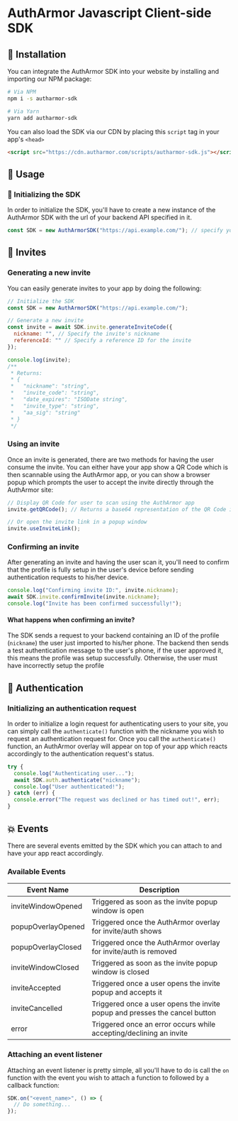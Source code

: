 # AuthArmor Javascript Client-side SDK

## 🏁 Installation

You can integrate the AuthArmor SDK into your website by installing and importing our NPM package:

```bash
# Via NPM
npm i -s autharmor-sdk

# Via Yarn
yarn add autharmor-sdk
```

You can also load the SDK via our CDN by placing this `script` tag in your app's `<head>`

```html
<script src="https://cdn.autharmor.com/scripts/autharmor-sdk.js"></script>
```

## 🧭 Usage

### 🚀 Initializing the SDK

In order to initialize the SDK, you'll have to create a new instance of the AuthArmor SDK with the url of your backend API specified in it.

```javascript
const SDK = new AuthArmorSDK("https://api.example.com/"); // specify your backend's url
```

## 🧲 Invites

### Generating a new invite

You can easily generate invites to your app by doing the following:

```javascript
// Initialize the SDK
const SDK = new AuthArmorSDK("https://api.example.com/");

// Generate a new invite
const invite = await SDK.invite.generateInviteCode({
  nickname: "", // Specify the invite's nickname
  referenceId: "" // Specify a reference ID for the invite
});

console.log(invite);
/**
 * Returns:
 * {
 *   "nickname": "string",
 *   "invite_code": "string",
 *   "date_expires": "ISODate string",
 *   "invite_type": "string",
 *   "aa_sig": "string"
 * }
 */
```

### Using an invite

Once an invite is generated, there are two methods for having the user consume the invite. You can either have your app show a QR Code which is then scannable using the AuthArmor app, or you can show a browser popup which prompts the user to accept the invite directly through the AuthArmor site:

```javascript
// Display QR Code for user to scan using the AuthArmor app
invite.getQRCode(); // Returns a base64 representation of the QR Code image which can be used by supplying it to an <img> tag

// Or open the invite link in a popup window
invite.useInviteLink();
```

### Confirming an invite

After generating an invite and having the user scan it, you'll need to confirm that the profile is fully setup in the user's device before sending authentication requests to his/her device.

```javascript
console.log("Confirming invite ID:", invite.nickname);
await SDK.invite.confirmInvite(invite.nickname);
console.log("Invite has been confirmed successfully!");
```

#### What happens when confirming an invite?

The SDK sends a request to your backend containing an ID of the profile (`nickname`) the user just imported to his/her phone. The backend then sends a test authentication message to the user's phone, if the user approved it, this means the profile was setup successfully. Otherwise, the user must have incorrectly setup the profile

## 🔏 Authentication

### Initializing an authentication request

In order to initialize a login request for authenticating users to your site, you can simply call the `authenticate()` function with the nickname you wish to request an authentication request for. Once you call the `authenticate()` function, an AuthArmor overlay will appear on top of your app which reacts accordingly to the authentication request's status.

```javascript
try {
  console.log("Authenticating user...");
  await SDK.auth.authenticate("nickname");
  console.log("User authenticated!");
} catch (err) {
  console.error("The request was declined or has timed out!", err);
}
```

## 💥 Events

There are several events emitted by the SDK which you can attach to and have your app react accordingly.

### Available Events

| Event Name         | Description                                                                |
| ------------------ | -------------------------------------------------------------------------- |
| inviteWindowOpened | Triggered as soon as the invite popup window is open                       |
| popupOverlayOpened | Triggered once the AuthArmor overlay for invite/auth shows                 |
| popupOverlayClosed | Triggered once the AuthArmor overlay for invite/auth is removed            |
| inviteWindowClosed | Triggered as soon as the invite popup window is closed                     |
| inviteAccepted     | Triggered once a user opens the invite popup and accepts it                |
| inviteCancelled    | Triggered once a user opens the invite popup and presses the cancel button |
| error              | Triggered once an error occurs while accepting/declining an invite         |

### Attaching an event listener

Attaching an event listener is pretty simple, all you'll have to do is call the `on` function with the event you wish to attach a function to followed by a callback function:

```javascript
SDK.on("<event_name>", () => {
  // Do something...
});
```
